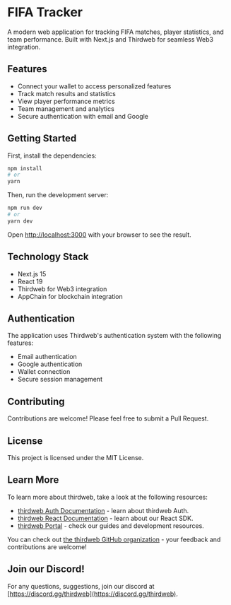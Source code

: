 # FIFA Tracker

A modern web application for tracking FIFA matches, player statistics, and team performance. Built with Next.js and Thirdweb for seamless Web3 integration.

## Features

- Connect your wallet to access personalized features
- Track match results and statistics
- View player performance metrics
- Team management and analytics
- Secure authentication with email and Google

## Getting Started

First, install the dependencies:

```bash
npm install
# or
yarn
```

Then, run the development server:

```bash
npm run dev
# or
yarn dev
```

Open [http://localhost:3000](http://localhost:3000) with your browser to see the result.

## Technology Stack

- Next.js 15
- React 19
- Thirdweb for Web3 integration
- AppChain for blockchain integration

## Authentication

The application uses Thirdweb's authentication system with the following features:
- Email authentication
- Google authentication
- Wallet connection
- Secure session management

## Contributing

Contributions are welcome! Please feel free to submit a Pull Request.

## License

This project is licensed under the MIT License.

## Learn More

To learn more about thirdweb, take a look at the following resources:

- [thirdweb Auth Documentation](https://docs.thirdweb.com/auth) - learn about thirdweb Auth.
- [thirdweb React Documentation](https://docs.thirdweb.com/react) - learn about our React SDK.
- [thirdweb Portal](https://docs.thirdweb.com) - check our guides and development resources.

You can check out [the thirdweb GitHub organization](https://github.com/thirdweb-dev) - your feedback and contributions are welcome!

## Join our Discord!

For any questions, suggestions, join our discord at [https://discord.gg/thirdweb](https://discord.gg/thirdweb).
